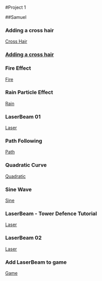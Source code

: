 #Project 1

##Samuel


### Adding a cross hair
<a href="cross-hair">Cross Hair</a>

### <a href="cross-hair">Adding a cross hair</a>


### Fire Effect
<a href="fire">Fire</a>

### Rain Particle Effect
<a href="rain">Rain</a>

### LaserBeam 01
<a href="laser">Laser</a>

### Path Following
<a href="path">Path</a>

### Quadratic Curve
<a href="quad">Quadratic</a>

### Sine Wave
<a href="sine">Sine</a>

### LaserBeam - Tower Defence Tutorial
<a href="laser">Laser</a>

### LaserBeam 02
<a href="laser">Laser</a>

### Add LaserBeam to game
<a href="game">Game</a>

